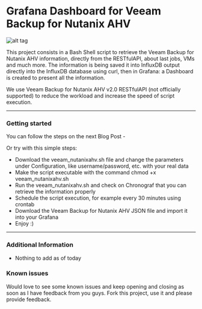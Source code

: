 Grafana Dashboard for Veeam Backup for Nutanix AHV
===================

![alt tag](https://www.jorgedelacruz.es/wp-content/uploads/2020/08/grafana-nutanix-001-1.png)

This project consists in a Bash Shell script to retrieve the Veeam Backup for Nutanix AHV information, directly from the RESTfulAPI, about last jobs, VMs and much more. The information is being saved it into InfluxDB output directly into the InfluxDB database using curl, then in Grafana: a Dashboard is created to present all the information.

We use Veeam Backup for Nutanix AHV v2.0 RESTfulAPI (not officially supported) to reduce the workload and increase the speed of script execution. 

----------

### Getting started
You can follow the steps on the next Blog Post - 

Or try with this simple steps:
* Download the veeam_nutanixahv.sh file and change the parameters under Configuration, like username/password, etc. with your real data
* Make the script executable with the command chmod +x veeam_nutanixahv.sh
* Run the veeam_nutanixahv.sh and check on Chronograf that you can retrieve the information properly
* Schedule the script execution, for example every 30 minutes using crontab
* Download the Veeam Backup for Nutanix AHV JSON file and import it into your Grafana
* Enjoy :)

----------

### Additional Information
* Nothing to add as of today

### Known issues 
Would love to see some known issues and keep opening and closing as soon as I have feedback from you guys. Fork this project, use it and please provide feedback.